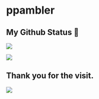 # ppambler

## My Github Status 🦸

![](https://github-readme-stats.vercel.app/api?username=ppambler&show_icons=true&show_owner=true&count_private=true)

![](https://activity-graph.herokuapp.com/graph?username=ppambler&theme=github)

## Thank you for the visit.

![](http://profile-counter.glitch.me/ppambler/count.svg)
